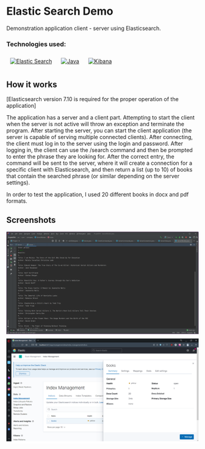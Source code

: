 # Elastic Search Demo

Demonstration application client - server using Elasticsearch.

### Technologies used:
<div>  
<a href="https://www.elastic.co/" target="_blank"><img style="margin: 10px" src="https://profilinator.rishav.dev/skills-assets/elasticsearch.png" alt="Elastic Search" height="50" /></a>  
<a href="https://www.java.com/" target="_blank"><img style="margin: 10px" src="https://profilinator.rishav.dev/skills-assets/java-original-wordmark.svg" alt="Java" height="50" /></a>   
<a href="https://www.elastic.co/kibana/" target="_blank"><img style="margin: 10px" src="https://profilinator.rishav.dev/skills-assets/kibana.png" alt="Kibana" height="50" /></a>  
</div>


## How it works
[Elasticsearch version 7.10 is required for the proper operation of the application]

The application has a server and a client part. Attempting to start the client when the server is not active will throw an exception and terminate the program. After starting the server, you can start the client application (the server is capable of serving multiple connected clients). After connecting, the client must log in to the server using the login and password. After logging in, the client can use the /search command and then be prompted to enter the phrase they are looking for. After the correct entry, the command will be sent to the server, where it will create a connection for a specific client with Elasticsearch, and then return a list (up to 10) of books that contain the searched phrase (or similar depending on the server settings).

In order to test the application, I used 20 different books in docx and pdf formats.

## Screenshots
![App Screenshot](screenshots/screen1.png)
![App Screenshot](screenshots/screen2.png)